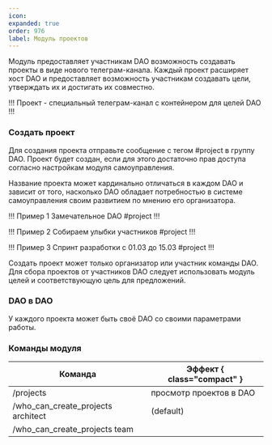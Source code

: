 ```yaml
---
icon: 
expanded: true
order: 976
label: Модуль проектов
---
```


Модуль предоставляет участникам DAO возможность создавать проекты в виде нового телеграм-канала. Каждый проект расширяет хост DAO и предоставляет возможность участникам создавать цели, утверждать их и достигать их совместно. 

!!! Проект -
специальный телеграм-канал с контейнером для целей DAO 
!!!

### Создать проект
Для создания проекта отправьте сообщение с тегом #project в группу DAO. Проект будет создан, если для этого достаточно прав доступа согласно настройкам модуля самоуправления. 

Название проекта может кардинально отличаться в каждом DAO и зависит от того, насколько DAO обладает потребностью в системе самоуправления своим развитием по мнению его организатора. 


!!! Пример 1
Замечательное DAO #project
!!!

!!! Пример 2
Собираем улыбки участников #project
!!!

!!! Пример 3
Спринт разработки с 01.03 до 15.03 #project
!!!


Создать проект может только организатор или участник команды DAO. Для сбора проектов от участников DAO следует использовать модуль целей и соответствующую цель для предложений. 

### DAO в DAO
У каждого проекта может быть своё DAO со своими параметрами работы.

### Команды модуля

Команда   | Эффект { class="compact" }
---    | ---
/projects | просмотр проектов в DAO
/who_can_create_projects architect | (default)
/who_can_create_projects team  | 

<!-- :

- модуль управления
- модуль вкладов
- модуль целей
- модуль проектов
- модуль действий
- модуль голосований
 -->